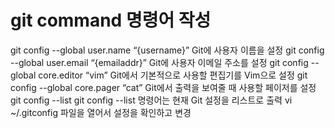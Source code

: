 # git command 명령어 작성 

git config --global user.name “{username}”
Git에 사용자 이름을 설정
git config --global user.email “{emailaddr}”
Git에 사용자 이메일 주소를 설정
git config --global core.editor “vim”
Git에서 기본적으로 사용할 편집기를 Vim으로 설정
git config --global core.pager “cat”
Git에서 출력을 보여줄 때 사용할 페이저를 설정
git config --list
git config --list 명령어는 현재 Git 설정을 리스트로 출력
vi ~/.gitconfig
파일을 열어서 설정을 확인하고 변경
